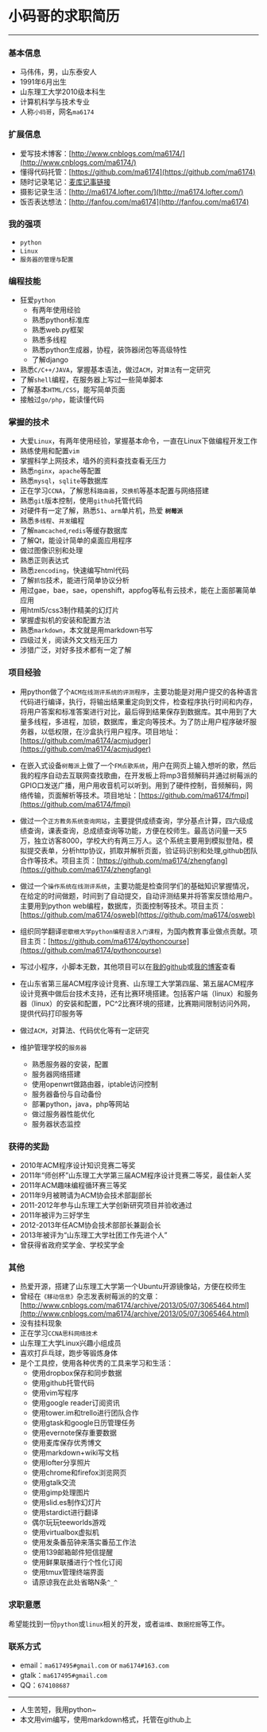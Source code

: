 # 小码哥的求职简历

---------------------------------------------

### 基本信息

- 马伟伟，男，山东泰安人
- 1991年6月出生
- 山东理工大学2010级本科生
- 计算机科学与技术专业
- 人称`小码哥`，网名`ma6174`

### 扩展信息

- 爱写技术博客：[http://www.cnblogs.com/ma6174/](http://www.cnblogs.com/ma6174/)
- 懂得代码托管：[https://github.com/ma6174](https://github.com/ma6174)
- 随时记录笔记：[麦库记事链接](https://note.sdo.com/u/ma6174/n/M5cEN~k08XowLX0Ts000vQ)
- 摄影记录生活：[http://ma6174.lofter.com/](http://ma6174.lofter.com/)
- 饭否表达想法：[http://fanfou.com/ma6174](http://fanfou.com/ma6174)

### 我的强项

- `python`
- `Linux`
- `服务器的管理与配置`

### 编程技能

- 狂爱`python`
    - 有两年使用经验
    - 熟悉python标准库
    - 熟悉web.py框架
    - 熟悉多线程
    - 熟悉python生成器，协程，装饰器闭包等高级特性
    - 了解django
- 熟悉`C/C++/JAVA`，掌握基本语法，做过`ACM`，对`算法`有一定研究
- 了解`shell`编程，在服务器上写过一些简单脚本
- 了解基本`HTML/CSS`，能写简单页面
- 接触过`go/php`，能读懂代码

### 掌握的技术

- 大爱`Linux`，有两年使用经验，掌握基本命令，一直在Linux下做编程开发工作
- 熟练使用和配置`vim`
- 掌握科学上网技术，墙外的资料查找查看无压力
- 熟悉`nginx`，`apache`等配置
- 熟悉`mysql`，`sqlite`等数据库
- 正在学习`CCNA`，了解思科`路由器`，`交换机`等基本配置与网络搭建
- 熟悉`git`版本控制，使用`github`托管代码
- 对硬件有一定了解，熟悉`51`、`arm`单片机，热爱 **`树莓派`**
- 熟悉`多线程`、`并发`编程
- 了解`mamcached`,`redis`等缓存数据库
- 了解Qt，能设计简单的桌面应用程序
- 做过图像识别和处理
- 熟悉正则表达式
- 熟悉`zencoding`，快速编写html代码
- 了解`抓包`技术，能进行简单协议分析
- 用过gae，bae，sae，openshift，appfog等私有云技术，能在上面部署简单应用
- 用html5/css3制作精美的幻灯片
- 掌握虚拟机的安装和配置方法
- 熟悉`markdown`，本文就是用markdown书写
- 四级过关，阅读外文文档无压力
- 涉猎广泛，对好多技术都有一定了解

### 项目经验

- 用python做了个`ACM在线测评系统的评测程序`，主要功能是对用户提交的各种语言代码进行编译，执行，将输出结果重定向到文件，检查程序执行时间和内存，将用户答案和标准答案进行对比，最后得到结果保存到数据库。其中用到了大量多线程，多进程，加锁，数据库，重定向等技术。为了防止用户程序破坏服务器，以低权限，在沙盒执行用户程序。项目地址：[https://github.com/ma6174/acmjudger](https://github.com/ma6174/acmjudger)

- 在嵌入式设备`树莓派`上做了一个`FM点歌系统`，用户在网页上输入想听的歌，然后我的程序自动去互联网查找歌曲，在开发板上将mp3音频解码并通过树莓派的GPIO口发送广播，用户用收音机可以听到。用到了硬件控制，音频解码，网络传输，页面解析等技术。项目地址：[https://github.com/ma6174/fmpi](https://github.com/ma6174/fmpi)

- 做过一个`正方教务系统查询网站`，主要提供成绩查询，学分基点计算，四六级成绩查询，课表查询，总成绩查询等功能，方便在校师生。最高访问量一天5万，独立访客8000，学校大约有两三万人。这个系统主要用到模拟登陆，模拟提交表单，分析http协议，抓取并解析页面，验证码识别和处理,github团队合作等技术。项目主页：[https://github.com/ma6174/zhengfang](https://github.com/ma6174/zhengfang)

- 做过一个`操作系统在线测评系统`，主要功能是检查同学们的基础知识掌握情况，在给定的时间做题，时间到了自动提交，自动评测结果并将答案反馈给用户。主要用到python web编程，数据库，页面控制等技术。项目主页：[https://github.com/ma6174/osweb](https://github.com/ma6174/osweb)

- 组织同学翻译`密歇根大学python编程语言入门课程`，为国内教育事业做点贡献。项目主页：[https://github.com/ma6174/pythoncourse](https://github.com/ma6174/pythoncourse)

- 写过小程序，小脚本无数，其他项目可以在[我的github](https://github.com/ma6174?tab=repositories)或[我的博客](http://ma6174.cnblogs.com)查看

- 在山东省第三届ACM程序设计竞赛、山东理工大学第四届、第五届ACM程序设计竞赛中做后台技术支持，还有比赛环境搭建。包括客户端（linux）和服务器（linux）的安装和配置，PC^2比赛环境的搭建，比赛期间限制访问外网，提供代码打印服务等

- 做过`ACM`，对算法、代码优化等有一定研究

- 维护管理学校的`服务器`
   - 熟悉服务器的安装，配置
   - 服务器网络搭建
   - 使用openwrt做路由器，iptable访问控制
   - 服务器备份与自动备份
   - 部署python，java，php等网站
   - 做过服务器性能优化
   - 服务器状态监控

### 获得的奖励

- 2010年ACM程序设计知识竞赛二等奖
- 2011年“师创杯”山东理工大学第三届ACM程序设计竞赛二等奖，最佳新人奖
- 2011年ACM趣味编程循环赛三等奖
- 2011年9月被聘请为ACM协会技术部副部长
- 2011-2012年参与山东理工大学创新研究项目并验收通过
- 2011年被评为三好学生
- 2012-2013年任ACM协会技术部部长兼副会长
- 2013年被评为“山东理工大学社团工作先进个人”
- 曾获得省政府奖学金、学校奖学金


### 其他

- 热爱开源，搭建了山东理工大学第一个Ubuntu开源镜像站，方便在校师生
- 曾经在`《移动信息》`杂志发表树莓派的的文章：[http://www.cnblogs.com/ma6174/archive/2013/05/07/3065464.html](http://www.cnblogs.com/ma6174/archive/2013/05/07/3065464.html)
- 没有挂科现象
- 正在学习`CCNA思科网络技术`
- 山东理工大学Linux兴趣小组成员
- 喜欢打乒乓球，跑步等锻炼身体
- 是个工具控，使用各种优秀的工具来学习和生活：
    - 使用dropbox保存和同步数据
    - 使用github托管代码
    - 使用vim写程序
    - 使用google reader订阅资讯
    - 使用tower.im和trello进行团队合作
    - 使用gtask和google日历管理任务
    - 使用evernote保存重要数据
    - 使用麦库保存优秀博文
    - 使用markdown+wiki写文档
    - 使用lofter分享照片
    - 使用chrome和firefox浏览网页
    - 使用gtalk交流
    - 使用gimp处理图片
    - 使用slid.es制作幻灯片
    - 使用stardict进行翻译
    - 偶尔玩玩teeworlds游戏
    - 使用virtualbox虚拟机
    - 使用发条番茄钟来落实番茄工作法
    - 使用139邮箱邮件短信提醒
    - 使用鲜果联播进行个性化订阅
    - 使用tmux管理终端界面
    - 请原谅我在此处省略N条`^_^`

### 求职意愿

希望能找到一份`python`或`linux`相关的开发，或者`运维`、`数据挖掘`等工作。

### 联系方式

- email：`ma617495#gmail.com` or `ma6174#163.com`
- gtalk：`ma617495#gmail.com`
- QQ：`674108687`

---------------------------------------------------

- 人生苦短，我用python~
- 本文用vim编写，使用markdown格式，托管在github上
